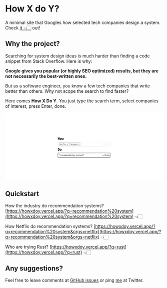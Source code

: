 # How X do Y?

A minimal site that Googles how selected tech companies design a system. Check [it 👈🏻](howxdoy.vercel.app) out!

## Why the project?

Searching for system design ideas is much harder than finding a code snippet from Stack Overflow. Here is why:

**Google gives you popular (or highly SEO optimized) results, but they are not necessarily the best-written ones.**

But as a software engineer, you know a few tech companies that write better than others. Why not scope the search to find faster?

Here comes **How X Do Y**. You just type the search term, select companies of interest, press Enter, done.

![Preview](preview.png)

## Quickstart

How the industry do recommendation systems? [https://howxdoy.vercel.app/?q=recommendation%20system](https://howxdoy.vercel.app/?q=recommendation%20system) 👈🏻

How Netflix do recommendation systems? [https://howxdoy.vercel.app/?q=recommendation%20system&orgs=netflix](https://howxdoy.vercel.app/?q=recommendation%20system&orgs=netflix) 👈🏻

Who are trying Rust? [https://howxdoy.vercel.app/?q=rust](https://howxdoy.vercel.app/?q=rust) 👈🏻

## Any suggestions?

Feel free to leave comments at [GitHub issues](https://github.com/YikSanChan/howXdoY/issues) or ping [me](https://twitter.com/yiksanchan) at Twitter.
